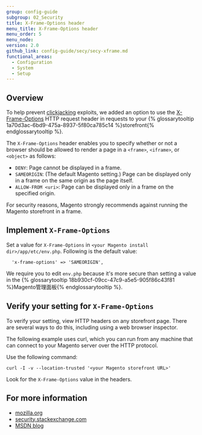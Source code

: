 ```yaml
---
group: config-guide
subgroup: 02_Security
title: X-Frame-Options header
menu_title: X-Frame-Options header
menu_order: 5
menu_node:
version: 2.0
github_link: config-guide/secy/secy-xframe.md
functional_areas:
  - Configuration
  - System
  - Setup
---
```


## Overview
To help prevent <a href="https://www.owasp.org/index.php/Clickjacking" target="_blank">clickjacking</a> exploits, we added an option to use the <a href="https://tools.ietf.org/html/rfc7034" target="_blank">X-Frame-Options</a> HTTP request header in requests to your {% glossarytooltip 1a70d3ac-6bd9-475a-8937-5f80ca785c14 %}storefront{% endglossarytooltip %}.

The `X-Frame-Options` header enables you to specify whether or not a browser should be allowed to render a page in a `<frame>`, `<iframe>`, or `<object>` as follows:

*	`DENY`: Page cannot be displayed in a frame.
*	`SAMEORIGIN`: (The default Magento setting.) Page can be displayed only in a frame on the same origin as the page itself.
*	`ALLOW-FROM <uri>`: Page can be displayed only in a frame on the specified origin.

<div class="bs-callout bs-callout-warning">
    <p>For security reasons, Magento strongly recommends against running the Magento storefront in a frame.</p>
</div>

## Implement `X-Frame-Options`
Set a value for `X-Frame-Options` in `<your Magento install dir>/app/etc/env.php`. Following is the default value:

	  'x-frame-options' => 'SAMEORIGIN',

We require you to edit `env.php` because it's more secure than setting a value in the {% glossarytooltip 18b930cf-09cc-47c9-a5e5-905f86c43f81 %}Magento管理面板{% endglossarytooltip %}.

## Verify your setting for `X-Frame-Options`
To verify your setting, view HTTP headers on any storefront page. There are several ways to do this, including using a web browser inspector.

The following example uses curl, which you can run from any machine that can connect to your Magento server over the HTTP protocol.

Use the following command:

	curl -I -v --location-trusted '<your Magento storefront URL>'

Look for the `X-Frame-Options` value in the headers.

## For more information
*	<a href="https://developer.mozilla.org/en-US/docs/HTTP/X-Frame-Options" target="_blank">mozilla.org</a>
*	<a href="http://security.stackexchange.com/questions/67889/why-do-browsers-enforce-the-same-origin-security-policy-on-iframes" target="_blank">security.stackexchange.com</a>
*	<a href="http://blogs.msdn.com/b/ieinternals/archive/2010/03/30/combating-clickjacking-with-x-frame-options.aspx" target="_blank">MSDN blog</a>

